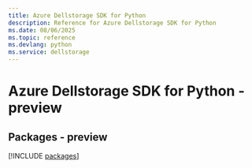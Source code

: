 ```yaml
---
title: Azure Dellstorage SDK for Python
description: Reference for Azure Dellstorage SDK for Python
ms.date: 08/06/2025
ms.topic: reference
ms.devlang: python
ms.service: dellstorage
---
```

# Azure Dellstorage SDK for Python - preview
## Packages - preview
[!INCLUDE [packages](dellstorage-index.md)]